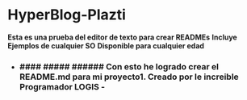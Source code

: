 # HyperBlog-Plazti
**Esta es una prueba del editor de texto para crear READMEs**
**Incluye Ejemplos de cualquier SO**
**Disponible para cualquier edad**
- ### #### ##### ###### Con esto he logrado crear el README.md para mi proyecto1. Creado por le increible Programador LOGIS - 